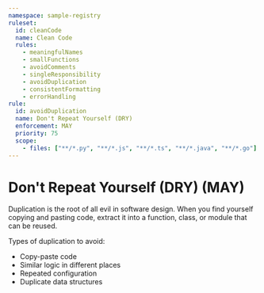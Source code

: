 ```yaml
---
namespace: sample-registry
ruleset:
  id: cleanCode
  name: Clean Code
  rules:
    - meaningfulNames
    - smallFunctions
    - avoidComments
    - singleResponsibility
    - avoidDuplication
    - consistentFormatting
    - errorHandling
rule:
  id: avoidDuplication
  name: Don't Repeat Yourself (DRY)
  enforcement: MAY
  priority: 75
  scope:
    - files: ["**/*.py", "**/*.js", "**/*.ts", "**/*.java", "**/*.go"]
---
```


# Don't Repeat Yourself (DRY) (MAY)

Duplication is the root of all evil in software design. When you find yourself copying and pasting code, extract it into a function, class, or module that can be reused.

Types of duplication to avoid:
- Copy-paste code
- Similar logic in different places
- Repeated configuration
- Duplicate data structures
